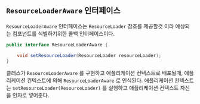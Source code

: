 ## `ResourceLoaderAware` 인터페이스

`ResourceLoaderAware` 인터페이스는 `ResourceLoader` 참조를 제공할것 이라 예상되는 컴포넌트를 식별하기위한 콜백 인터페이스이다.

```java
public interface ResourceLoaderAware {

    void setResourceLoader(ResourceLoader resourceLoader);
}
```

클래스가 `ResourceLoaderAware` 를 구현하고 애플리케이션 컨텍스트로 배포될때, 애플리케이션 컨텍스트에 의해 `ResourceLoaderAware` 로 인식된다. 애플리케이션 컨텍스트는 `setResourceLoader(ResourceLoader)` 를 실행하고 애플리케이션 컨텍스트 자신을 인자로 넣어준다.

